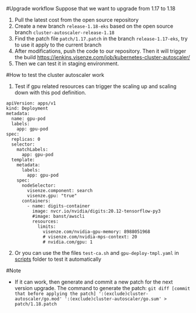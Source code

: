 #Upgrade workflow
Suppose that we want to upgrade from 1.17 to 1.18
1. Pull the latest cost from the open source repository
1. Create a new branch `release-1.18-eks` based on the open source branch `cluster-autoscaler-release-1.18`
1. Find the patch file `patch/1.17.patch` in the branch `release-1.17-eks`, try to use it apply to the current branch
1. After modifications, push the code to our repository. Then it will trigger the build https://jenkins.visenze.com/job/kubernetes-cluster-autoscaler/
1. Then we can test it in staging environment.


#How to test the cluster autoscaler work
1. Test if gpu related resources can trigger the scaling up and scaling down with this pod definition.

```
apiVersion: apps/v1
kind: Deployment
metadata:
  name: gpu-pod
  labels:
    app: gpu-pod
spec:
  replicas: 0
  selector:
    matchLabels:
      app: gpu-pod
  template:
    metadata:
      labels:
        app: gpu-pod
    spec:
      nodeSelector:
        visenze.component: search
        visenze.gpu: "true"
      containers:
        - name: digits-container
          image: nvcr.io/nvidia/digits:20.12-tensorflow-py3
          #image: banst/awscli
          resources:
            limits:
              visenze.com/nvidia-gpu-memory: 8988051968
              # visenze.com/nvidia-mps-context: 20
              # nvidia.com/gpu: 1
```
2. Or you can use the the files `test-ca.sh` and `gpu-deploy-tmpl.yaml` in [scripts](cluster-autoscaler/scripts) folder to test it automatically

#Note
* If it can work, then generate and commit a new patch for the next version upgrade. The command to generate the patch:
 `git diff [commit that before applying the patch] ':(exclude)cluster-autoscaler/go.mod' ':(exclude)cluster-autoscaler/go.sum' > patch/1.18.patch`
